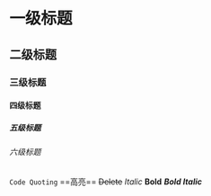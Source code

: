 # 一级标题
## 二级标题
### 三级标题
#### 四级标题
##### 五级标题
###### 六级标题

`Code Quoting`
==高亮==
~~Delete~~
*Italic*
**Bold**
***Bold Italic***




